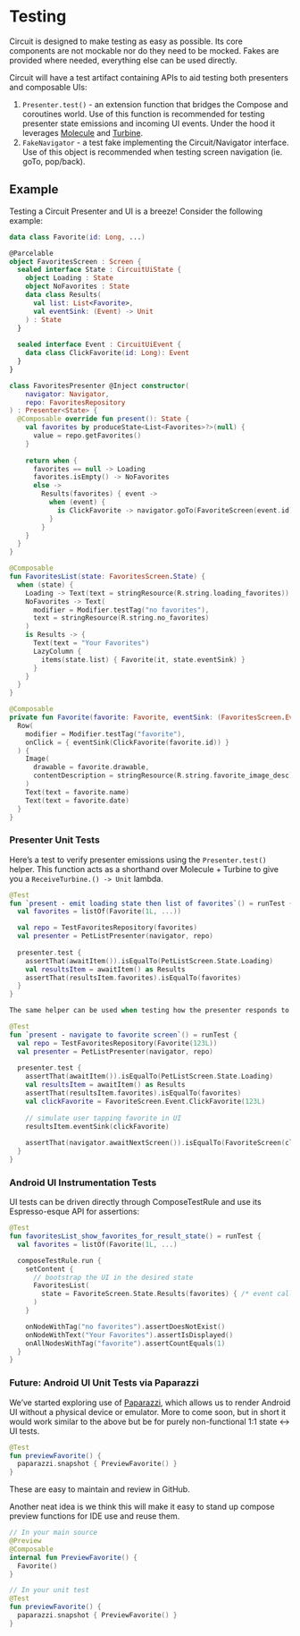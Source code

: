 Testing
=======

Circuit is designed to make testing as easy as possible. Its core components are not mockable nor do they need to be mocked. Fakes are provided where needed, everything else can be used directly.

Circuit will have a test artifact containing APIs to aid testing both presenters and composable UIs:

1. `Presenter.test()` - an extension function that bridges the Compose and coroutines world. Use of this function is recommended for testing presenter state emissions and incoming UI events. Under the hood it leverages [Molecule](https://github.com/cashapp/molecule) and [Turbine](https://github.com/cashapp/turbine).
2. `FakeNavigator` - a test fake implementing the Circuit/Navigator interface. Use of this object is recommended when testing screen navigation (ie. goTo, pop/back).

## Example

Testing a Circuit Presenter and UI is a breeze! Consider the following example:

```kotlin
data class Favorite(id: Long, ...)

@Parcelable
object FavoritesScreen : Screen {
  sealed interface State : CircuitUiState {
    object Loading : State
    object NoFavorites : State
    data class Results(
      val list: List<Favorite>,
      val eventSink: (Event) -> Unit
    ) : State
  }
  
  sealed interface Event : CircuitUiEvent {
    data class ClickFavorite(id: Long): Event
  }
}

class FavoritesPresenter @Inject constructor(
    navigator: Navigator,
    repo: FavoritesRepository
) : Presenter<State> {
  @Composable override fun present(): State {
    val favorites by produceState<List<Favorites>?>(null) {
      value = repo.getFavorites()
    }
    
    return when {
      favorites == null -> Loading
      favorites.isEmpty() -> NoFavorites
      else ->
        Results(favorites) { event ->
          when (event) {
            is ClickFavorite -> navigator.goTo(FavoriteScreen(event.id))
          }
        }
    }
  }
}

@Composable
fun FavoritesList(state: FavoritesScreen.State) {
  when (state) {
    Loading -> Text(text = stringResource(R.string.loading_favorites))
    NoFavorites -> Text(
      modifier = Modifier.testTag("no favorites"),
      text = stringResource(R.string.no_favorites)
    )
    is Results -> {
      Text(text = "Your Favorites")
      LazyColumn {
        items(state.list) { Favorite(it, state.eventSink) }
      }
    }
  }
}

@Composable
private fun Favorite(favorite: Favorite, eventSink: (FavoritesScreen.Event) -> Unit) {
  Row(
    modifier = Modifier.testTag("favorite"),
    onClick = { eventSink(ClickFavorite(favorite.id)) }
  ) {
    Image(
      drawable = favorite.drawable, 
      contentDescription = stringResource(R.string.favorite_image_desc)
    )
    Text(text = favorite.name)
    Text(text = favorite.date)
  }
}
```

### Presenter Unit Tests

Here’s a test to verify presenter emissions using the `Presenter.test()` helper. This function acts as a shorthand over Molecule + Turbine to give you a `ReceiveTurbine.() -> Unit` lambda.

```kotlin
@Test 
fun `present - emit loading state then list of favorites`() = runTest {
  val favorites = listOf(Favorite(1L, ...))

  val repo = TestFavoritesRepository(favorites)
  val presenter = PetListPresenter(navigator, repo)
  
  presenter.test {
    assertThat(awaitItem()).isEqualTo(PetListScreen.State.Loading)
    val resultsItem = awaitItem() as Results
    assertThat(resultsItem.favorites).isEqualTo(favorites)
  }
}

The same helper can be used when testing how the presenter responds to incoming events: 

@Test 
fun `present - navigate to favorite screen`() = runTest {
  val repo = TestFavoritesRepository(Favorite(123L))
  val presenter = PetListPresenter(navigator, repo)
  
  presenter.test {
    assertThat(awaitItem()).isEqualTo(PetListScreen.State.Loading)
    val resultsItem = awaitItem() as Results
    assertThat(resultsItem.favorites).isEqualTo(favorites)
    val clickFavorite = FavoriteScreen.Event.ClickFavorite(123L)
    
    // simulate user tapping favorite in UI
    resultsItem.eventSink(clickFavorite)
    
    assertThat(navigator.awaitNextScreen()).isEqualTo(FavoriteScreen(clickFavorite.id))
  }
}
```

### Android UI Instrumentation Tests

UI tests can be driven directly through ComposeTestRule and use its Espresso-esque API for assertions:

```kotlin
@Test
fun favoritesList_show_favorites_for_result_state() = runTest {
  val favorites = listOf(Favorite(1L, ...)

  composeTestRule.run {
    setContent { 
      // bootstrap the UI in the desired state
      FavoritesList(
        state = FavoriteScreen.State.Results(favorites) { /* event callback */ }
      )
    }

    onNodeWithTag("no favorites").assertDoesNotExist()
    onNodeWithText("Your Favorites").assertIsDisplayed()
    onAllNodesWithTag("favorite").assertCountEquals(1)
  }
}
```


### Future: Android UI Unit Tests via Paparazzi

We’ve started exploring use of [Paparazzi](https://github.com/cashapp/paparazzi), which allows us to render Android UI without a physical device or emulator. More to come soon, but in short it would work similar to the above but be for purely non-functional 1:1 state ↔ UI tests.

```kotlin
@Test
fun previewFavorite() {
  paparazzi.snapshot { PreviewFavorite() }
}
```

These are easy to maintain and review in GitHub.

Another neat idea is we think this will make it easy to stand up compose preview functions for IDE use and reuse them.

```kotlin
// In your main source
@Preview
@Composable
internal fun PreviewFavorite() {
  Favorite()
}

// In your unit test
@Test
fun previewFavorite() {
  paparazzi.snapshot { PreviewFavorite() }
}
```
